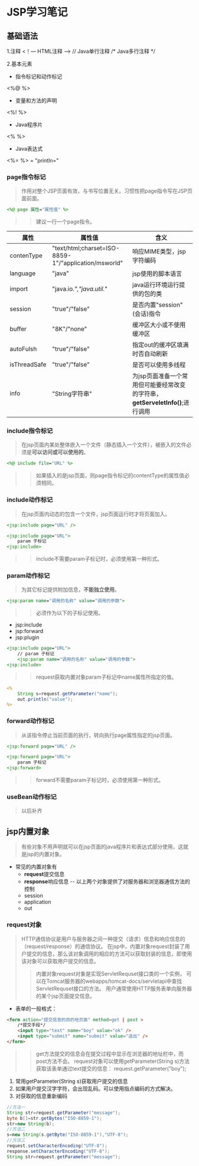 # JSP学习笔记

## 基础语法

1.注释
<！–– HTML注释 ––>
// Java单行注释
/* Java多行注释 */

2.基本元素
* 指令标记和动作标记

<%@ %>

* 变量和方法的声明

<%! %>

* Java程序片

<% %>

* Java表达式

<%= %> = "println="

### page指令标记
> 作用对整个JSP页面有效，与书写位置无关。习惯性把page指令写在JSP页面前面。
```jsp
<%@ page 属性="属性值" %>
```
>> 建议一行一个page指令。

|属性|属性值|含义|
|--|--|--|
|contenType   |"text/html;charset=ISO-8859-1"/"application/msworld"|响应MIME类型，jsp字符编码                                                |
|language     |"java"                                              |jsp使用的脚本语言                                                        |
|import       |"java.io.*","java.util.*"                           |java运行环境运行提供的包的类                                              |
|session      |"true"/"false"                                      |是否内置"session"(会话)指令                                              |
|buffer       |"8K"/"none"                                         |缓冲区大小或不使用缓冲区                                                  |
|autoFulsh    |"true"/"false"                                      |指定out的缓冲区填满时否自动刷新                                           |
|isThreadSafe |"true"/"false"                                      |是否可以使用多线程                                                       |
|info         |"String字符串"                                      |为jsp页面准备一个常用但可能要经常改变的字符串，**getServeletInfo()**;进行调用|

### include指令标记
> 在jsp页面内某处整体嵌入一个文件（静态插入一个文件），被嵌入的文件必须是**可以访问或可以使用的**。
```jsp
<%@ include file="URL" %>
```
>> 如果插入的是jsp页面，则page指令标记的contentType的属性值必须相同。

### include动作标记
> 在jsp页面内动态的包含一个文件，jsp页面运行时才将页面加入。
```jsp
<jsp:include page="URL" />

<jsp:include page="URL">
	param 子标记
<jsp:include>
```
>> include不需要param子标记时，必须使用第一种形式。

### param动作标记
> 为其它标记提供附加信息，**不能独立使用**。
```jsp
<jsp:param name="调用的名称" value="调用的参数">
```
>> 必须作为以下的子标记使用。
- jsp:include
- jsp:forward
- jsp:plugin

```jsp
<jsp:include page="URL">
	// param 子标记
	<jsp:param name="调用的名称" value="调用的参数">
<jsp:include>
```
>> request获取内置对象param子标记中name属性所指定的值。
```jsp
<%
	String s=request.getParameter("name");
	out.println("value");
%>
```
### forward动作标记
> 从该指令停止当前页面的执行，转向执行page属性指定的jsp页面。
```jsp
<jsp:forward page="URL" />

<jsp:forward page="URL">
	param 子标记
<jsp:forward>
```
>> forward不需要param子标记时，必须使用第一种形式。

### useBean动作标记
> 以后补齐

## jsp内置对象
> 有些对象不用声明就可以在jsp页面的java程序片和表达式部分使用，这就是jsp的内置对象。

* 常见的内置对象有
	- **request**提交信息
	- **response**响应信息
	-- 以上两个对象提供了对服务器和浏览器通信方法的控制
	- session
	- application
	- out

### request对象
> HTTP通信协议是用户与服务器之间一种提交（请求）信息和响应信息的（request/response）的通信协议。
> 在jsp中，内置对象request封装了用户提交的信息，那么该对象调用的相应的方法可以获取封装的信息，即使用该对象可以获取用户提交的信息。
>> 内置对象request对象是实现ServletRequset接口类的一个实例，
>> 可以在Tomcat服务器的webapps/tomcat-docs/servletapi中查找ServletRequset接口的方法。
>> 用户通常使用HTTP服务表单向服务器的某个jsp页面提交信息。

- 表单的一般格式：

```html
<form action="提交信息的目的地页面" method=get | post >
	/*提交手段*/
	<input type="text" name="boy" value="ok" />
	<input type="submit" name="submit" value="送出" />
</form>
```
>> get方法提交的信息会在提交过程中显示在浏览器的地址栏中，而post方法不会。
>> request对象可以使用getParameter(String s)方法获取该表单通过text提交的信息：
>> request.getParameter("boy");

1. 常用getParameter(String s)获取用户提交的信息
2. 如果用户提交汉字字符，会出现乱码。可以使用指点编码的方式解决。
3. 对获取的信息重新编码
```java
//方法一
String str=request.getParameter("message");
byte b[]=str.getBytes("ISO-8859-1");
str=new String(b);
//方法二
s=new String(s.getByte("ISO-8859-1"),"UTF-8");
//方法三
request.setCharacterEncoding("UTF-8");
response.setCharacterEncoding("UTF-8");
String str=request.getParameter("message");
```
